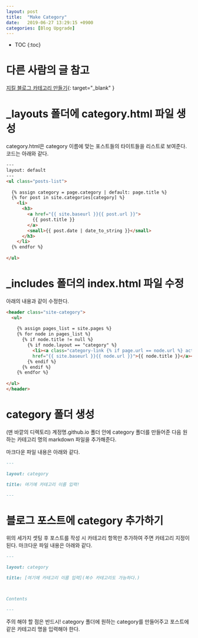 ```yaml
---
layout: post
title:  "Make Category"
date:   2019-06-27 13:29:15 +0900
categories: [Blog Upgrade]
---
```

* TOC
{:toc}


# 다른 사람의 글 참고

[지킬 블로그 카테고리 만들기](https://devyurim.github.io/development%20environment/github%20blog/2018/08/07/blog-6.html){: target="_blank" }

#  _layouts 폴더에 category.html 파일 생성

category.html은 category 이름에 맞는 포스트들의 타이트들을 리스트로 보여준다. 코드는 아래와 같다.

```html
---
layout: default
---
<ul class="posts-list">
  
  {% assign category = page.category | default: page.title %}
  {% for post in site.categories[category] %}
    <li>
      <h3>
        <a href="{{ site.baseurl }}{{ post.url }}">
          {{ post.title }}
        </a>
        <small>{{ post.date | date_to_string }}</small>
      </h3>
    </li>
  {% endfor %}
  
</ul>
```

# _includes 폴더의 index.html 파일 수정

아래의 내용과 같이 수정한다.

```html
<header class="site-category">
  <ul>
    
    {% assign pages_list = site.pages %}
    {% for node in pages_list %}
      {% if node.title != null %}
        {% if node.layout == "category" %}
          <li><a class="category-link {% if page.url == node.url %} active{% endif %}"
          href="{{ site.baseurl }}{{ node.url }}">{{ node.title }}</a></li>
        {% endif %}
      {% endif %}
    {% endfor %}
    
</ul>
</header>
```

# category 폴더 생성

(맨 바깥의 디렉토리) 계정명.github.io 폴더 안에 category 폴더를 만들어준 다음 원하는 카테고리 명의 markdown 파일을 추가해준다.

마크다운 파일 내용은 아래와 같다.

```md
---

layout: category

title: 여기에 카테고리 이름 입력!

---
```

# 블로그 포스트에 category 추가하기

위의 세가지 셋팅 후 포스트를 작성 시 카테고리 항목만 추가하여 주면 카테고리 지정이 된다.
마크다운 파일 내용은 아래와 같다.

```md
---

layout: category

title: [여기에 카테고리 이름 입력](복수 카테고리도 가능하다.)



Contents

---
```

주의 해야 할 점은 반드시! category 폴더에 원하는 category를 만들어주고 포스트에 같은 카테고리 명을 입력해야 한다.


